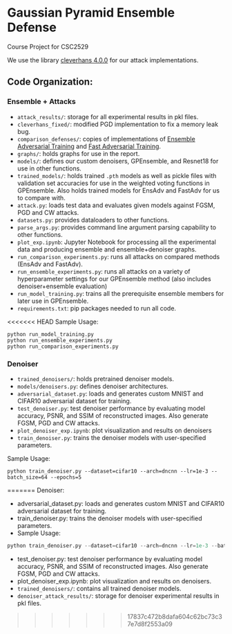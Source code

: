 # Gaussian Pyramid Ensemble Defense
Course Project for CSC2529

We use the library [cleverhans 4.0.0](https://github.com/cleverhans-lab/cleverhans/releases/tag/v4.0.0) for our attack implementations. 

## Code Organization:

### Ensemble + Attacks
- ```attack_results/```: storage for all experimental results in pkl files.
- ```cleverhans_fixed/```: modified PGD implementation to fix a memory leak bug.
- ```comparison_defenses/```: copies of implementations of [Ensemble Adversarial Training](https://github.com/JZ-LIANG/Ensemble-Adversarial-Training) and [Fast Adversarial Training](https://github.com/locuslab/fast_adversarial).
- ```graphs/```: holds graphs for use in the report.
- ```models/```: defines our custom denoisers, GPEnsemble, and Resnet18 for use in other functions.
- ```trained_models/```: holds trained ```.pth``` models as well as pickle files with validation set accuracies for use in the weighted voting functions in GPEnsemble. Also holds trained models for EnsAdv and FastAdv for us to compare with.
- ```attack.py```: loads test data and evaluates given models against FGSM, PGD and CW attacks.
- ```datasets.py```: provides dataloaders to other functions.
- ```parse_args.py```: provides command line argument parsing capability to other functions.
- ```plot_exp.ipynb```: Jupyter Notebook for processing all the experimental data and producing ensemble and ensemble+denoiser graphs.
- ```run_comparison_experiments.py```: runs all attacks on compared methods (EnsAdv and FastAdv).
- ```run_ensemble_experiments.py```: runs all attacks on a variety of hyperparameter settings for our GPEnsemble method (also includes denoiser+ensemble evaluation)
- ```run_model_training.py```: trains all the prerequisite ensemble members for later use in GPEnsemble.
- ```requirements.txt```: pip packages needed to run all code.

<<<<<<< HEAD
Sample Usage:
```
python run_model_training.py
python run_ensemble_experiments.py
python run_comparison_experiments.py
```


### Denoiser
- ```trained_denoisers/```: holds pretrained denoiser models.
- ```models/denoisers.py```: defines denoiser architectures.
- ```adversarial_dataset.py```: loads and generates custom MNIST and CIFAR10 adversarial dataset for training.
- ```test_denoiser.py```: test denoiser performance by evaluating model accuracy, PSNR, and SSIM of reconstructed images. Also generate FGSM, PGD and CW attacks.
- ```plot_denoiser_exp.ipynb```: plot visualization and results on denoisers
- ```train_denoiser.py```: trains the denoiser models with user-specified parameters. 

Sample Usage:
```
python train_denoiser.py --dataset=cifar10 --arch=dncnn --lr=1e-3 --batch_size=64 --epochs=5
```
=======
Denoiser:
- adversarial_dataset.py: loads and generates custom MNIST and CIFAR10 adversarial dataset for training.
- train_denoiser.py: trains the denoiser models with user-specified parameters. 
- Sample Usage:
```python
python train_denoiser.py --dataset=cifar10 --arch=dncnn --lr=1e-3 --batch_size=64 --epochs=5
```
- test_denoiser.py: test denoiser performance by evaluating model accuracy, PSNR, and SSIM of reconstructed images. Also generate FGSM, PGD and CW attacks.
- plot_denoiser_exp.ipynb: plot visualization and results on denoisers.
- ```trained_denoisers/```: contains all trained denoiser models.
- ```denoiser_attack_results/```: storage for denoiser experimental results in pkl files.


>>>>>>> 17837c472b8dafa604c62bc73c37e7d8f2553a09


